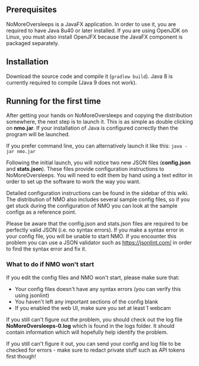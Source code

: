 ## Prerequisites
NoMoreOversleeps is a JavaFX application. In order to use it, you are required to have Java 8u40 or later installed. If you are using OpenJDK on Linux, you must also install OpenJFX because the JavaFX component is packaged separately.

## Installation
Download the source code and compile it (`gradlew build`). Java 8 is currently required to compile (Java 9 does not work).

## Running for the first time
After getting your hands on NoMoreOversleeps and copying the distribution somewhere, the next step is to launch it. This is as simple as double clicking on **nmo.jar**. If your installation of Java is configured correctly then the program will be launched.

If you prefer command line, you can alternatively launch it like this: `java -jar nmo.jar`

Following the initial launch, you will notice two new JSON files (**config.json** and **stats.json**). These files provide configuration instructions to NoMoreOversleeps. You will need to edit them by hand using a text editor in order to set up the software to work the way you want.

Detailed configuration instructions can be found in the sidebar of this wiki. The distribution of NMO also includes several sample config files, so if you get stuck during the configuration of NMO you can look at the sample configs as a reference point.

Please be aware that the config.json and stats.json files are required to be perfectly valid JSON (i.e. no syntax errors). If you make a syntax error in your config file, you will be unable to start NMO. If you encounter this problem you can use a JSON validator such as https://jsonlint.com/ in order to find the syntax error and fix it.

### What to do if NMO won't start
If you edit the config files and NMO won't start, please make sure that:

* Your config files doesn't have any syntax errors (you can verify this using jsonlint)
* You haven't left any important sections of the config blank
* If you enabled the web UI, make sure you set at least 1 webcam

If you still can't figure out the problem, you should check out the log file **NoMoreOversleeps-0.log** which is found in the logs folder. It should contain information which will hopefully help identify the problem.

If you still can't figure it out, you can send your config and log file to be checked for errors - make sure to redact private stuff such as API tokens first though!